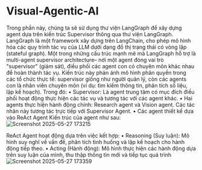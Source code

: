 # **Visual-Agentic-AI**
Trong phần này, chúng ta sẽ sử dụng thư viện LangGraph để xây dựng agent dựa trên kiến trúc
 Supervisor thông qua thư viện LangGraph.
 LangGraph là một framework xây dựng trên LangChain, cho phép mô hình hóa các quy trình tác vụ
 của LLM dưới dạng đồ thị trạng thái có vòng lặp (stateful graph). Một trong những cấu trúc mạnh mẽ
 mà LangGraph hỗ trợ là multi-agent supervisor architecture– nơi một agent đóng vai trò "supervisor"
 (giám sát), điều phối các agent con có chuyên môn khác nhau để hoàn thành tác vụ.
 Kiến trúc này phản ánh mô hình phân quyền trong các tổ chức thực tế: supervisor giống như người
 quản lý, còn các agents con là nhân viên chuyên môn (ví dụ: tìm kiếm thông tin, phân tích số liệu, lập
 kế hoạch).
 Trong đó:
 • Supervisor: Là agent trung tâm có mục đích điều phối hoạt động thực hiện các tác vụ và tương
 tác với các agent khác.
 • Hai agents thực hiện hành động chính: Research agent và Vision agent. Các tác nhân này tương
 tác trực tiếp với Supervisor Agent.
 • Các agent thiết kế dựa vào ReAct Agent
  Kiến trúc của agent như sau:
![Screenshot 2025-05-27 173215](https://github.com/user-attachments/assets/9630b22a-f87b-431b-bb81-756fc1eff933)

 ReAct Agent hoạt động dựa trên việc kết hợp:
 • Reasoning (Suy luận): Mô hình suy nghĩ về vấn đề, phân tích tình huống và lập kế hoạch cho
 hành động tiếp theo.
 • Acting (Hành động): Mô hình thực hiện các hành động dựa trên suy luận của mình, thu thập
 thông tin mới và tiếp tục quá trình
 ![Screenshot 2025-05-27 173359](https://github.com/user-attachments/assets/464d7f40-bb64-4ecf-a78d-743626ab0af9)

